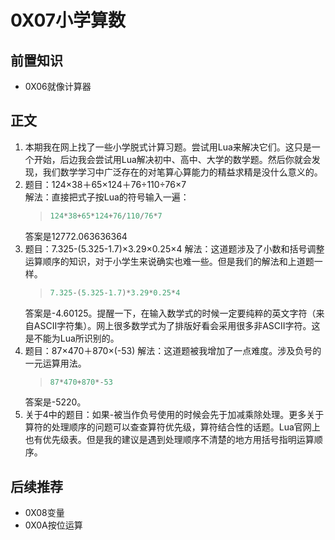 # 0X07小学算数

## 前置知识

* 0X06就像计算器

## 正文

1. 本期我在网上找了一些小学脱式计算习题。尝试用Lua来解决它们。这只是一个开始，后边我会尝试用Lua解决初中、高中、大学的数学题。然后你就会发现，我们数学学习中广泛存在的对笔算心算能力的精益求精是没什么意义的。
1. 题目：124×38＋65×124＋76÷110÷76×7  
    解法：直接把式子按Lua的符号输入一遍：
    >```lua
    >124*38+65*124+76/110/76*7
    >```
    答案是12772.063636364
1. 题目：7.325-(5.325-1.7)×3.29×0.25×4
    解法：这道题涉及了小数和括号调整运算顺序的知识，对于小学生来说确实也难一些。但是我们的解法和上道题一样。
    >```lua
    >7.325-(5.325-1.7)*3.29*0.25*4
    >```
    答案是-4.60125。提醒一下，在输入数学式的时候一定要纯粹的英文字符（来自ASCII字符集）。网上很多数学式为了排版好看会采用很多非ASCII字符。这是不能为Lua所识别的。
1. 题目：87×470＋870×(-53)
    解法：这道题被我增加了一点难度。涉及负号的一元运算用法。
    >```lua
    >87*470+870*-53
    >```
    答案是-5220。
1. 关于4中的题目：如果-被当作负号使用的时候会先于加减乘除处理。更多关于算符的处理顺序的问题可以查查算符优先级，算符结合性的话题。Lua官网上也有优先级表。但是我的建议是遇到处理顺序不清楚的地方用括号指明运算顺序。

## 后续推荐

* 0X08变量
* 0X0A按位运算